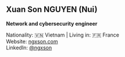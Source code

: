 ## Xuan Son NGUYEN (Nui)

**Network and cybersecurity engineer**

Nationality: 🇻🇳 Vietnam   |   Living in: 🇫🇷 France  
Website: [ngxson.com](https://ngxson.com/?utm_source=github)  
LinkedIn: [@ngxson](https://www.linkedin.com/in/ngxson/)
